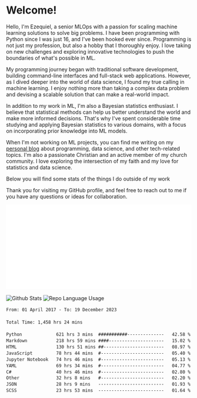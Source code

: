 # Welcome!

Hello, I'm Ezequiel, a senior MLOps with a passion for scaling machine learning solutions to solve big problems. I have been programming with Python since I was just 16, and I've been hooked ever since. Programming is not just my profession, but also a hobby that I thoroughly enjoy. I love taking on new challenges and exploring innovative technologies to push the boundaries of what's possible in ML.

My programming journey began with traditional software development, building command-line interfaces and full-stack web applications. However, as I dived deeper into the world of data science, I found my true calling in machine learning. I enjoy nothing more than taking a complex data problem and devising a scalable solution that can make a real-world impact.

In addition to my work in ML, I'm also a Bayesian statistics enthusiast. I believe that statistical methods can help us better understand the world and make more informed decisions. That's why I've spent considerable time studying and applying Bayesian statistics to various domains, with a focus on incorporating prior knowledge into ML models.

When I'm not working on ML projects, you can find me writing on my [personal blog](https://elc.github.io) about programming, data science, and other tech-related topics. I'm also a passionate Christian and an active member of my church community. I love exploring the intersection of my faith and my love for statistics and data science.

Below you will find some stats of the things I do outside of my work

Thank you for visiting my GitHub profile, and feel free to reach out to me if you have any questions or ideas for collaboration.

![RSS Feed](metrics.plugin.rss.svg)

![Github Stats](https://github-readme-stats.vercel.app/api?username=elc&show_icons=true&theme=gruvbox&border_radius=20&include_all_commits=true&count_private=true&card_width=450) ![Repo Language Usage](https://github-readme-stats.vercel.app/api/top-langs?username=elc&show_icons=true&theme=gruvbox&border_radius=20&include_all_commits=true&count_private=true&layout=compact&langs_count=5&card_width=400)


<!--START_SECTION:waka-->

```txt
From: 01 April 2017 - To: 19 December 2023

Total Time: 1,458 hrs 24 mins

Python             621 hrs 3 mins  ###########--------------   42.58 %
Markdown           218 hrs 59 mins ####---------------------   15.02 %
HTML               130 hrs 51 mins ##-----------------------   08.97 %
JavaScript         78 hrs 44 mins  #------------------------   05.40 %
Jupyter Notebook   74 hrs 46 mins  #------------------------   05.13 %
YAML               69 hrs 34 mins  #------------------------   04.77 %
C#                 40 hrs 46 mins  #------------------------   02.80 %
Other              32 hrs 8 mins   #------------------------   02.20 %
JSON               28 hrs 9 mins   -------------------------   01.93 %
SCSS               23 hrs 53 mins  -------------------------   01.64 %
```

<!--END_SECTION:waka-->
